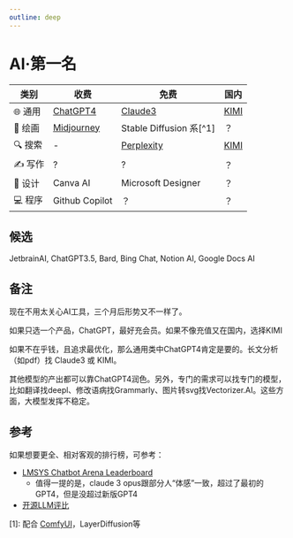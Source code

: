```yaml
---
outline: deep
---
```


# AI·第一名

| **类别** | **收费**                                                | **免费**                                   | **国内**                            |
|--------|-------------------------------------------------------|------------------------------------------|-----------------------------------|
| 🌐 通用  | [ChatGPT4](https://chat.openai.com/?model=gpt4-turbo) | [Claude3](https://claude.ai/)            | [KIMI](https://kimi.moonshot.cn/) |
| 🎨 绘画  | [Midjourney](https://www.midjourney.com/)             | Stable Diffusion 系[^1]                   | ？                                 |
| 🔍 搜索  | -                                                     | [Perplexity](https://www.perplexity.ai/) | [KIMI](https://kimi.moonshot.cn/) |
| ✍️ 写作  | ?                                                     | ?                                        | ？                                 |
| 🎨 设计  | Canva AI                                              | Microsoft Designer                       | ？                                 |
| 💻 程序  | Github Copilot                                        | ？                                        | ？                                 |

## 候选

JetbrainAI, ChatGPT3.5, Bard, Bing Chat, Notion AI, Google Docs AI

## 备注

现在不用太关心AI工具，三个月后形势又不一样了。

如果只选一个产品，ChatGPT，最好充会员。如果不像充值又在国内，选择KIMI

如果不在乎钱，且追求最优化，那么通用类中ChatGPT4肯定是要的。长文分析（如pdf）找 Claude3 或 KIMI。

其他模型的产出都可以靠ChatGPT4润色。另外，专门的需求可以找专门的模型，比如翻译找deepl、修改语病找Grammarly、图片转svg找Vectorizer.AI。这些方面，大模型发挥不稳定。

## 参考

如果想要更全、相对客观的排行榜，可参考：

- [LMSYS Chatbot Arena Leaderboard](https://huggingface.co/spaces/lmsys/chatbot-arena-leaderboard)
    - 值得一提的是，claude 3 opus跟部分人“体感”一致，超过了最初的GPT4，但是没超过新版GPT4
- [开源LLM评比](https://huggingface.co/spaces/HuggingFaceH4/open_llm_leaderboard)


[1]: 配合 [ComfyUI](https://github.com/comfyanonymous/ComfyUI)，LayerDiffusion等
